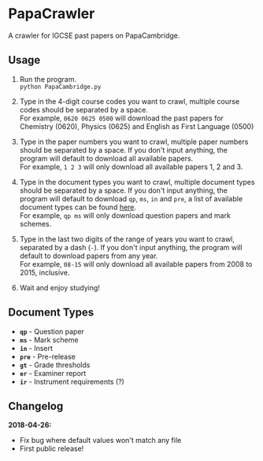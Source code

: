 # PapaCrawler

A crawler for IGCSE past papers on PapaCambridge.

## Usage

1. Run the program.  
`python PapaCambridge.py`

2. Type in the 4-digit course codes you want to crawl, multiple course codes should be separated by a space.  
For example, `0620 0625 0500` will download the past papers for Chemistry (0620), Physics (0625) and English as First Language (0500)

3. Type in the paper numbers you want to crawl, multiple paper numbers should be separated by a space. If you don't input anything, the program will default to download all available papers.  
For example, `1 2 3` will only download all available papers 1, 2 and 3.

4. Type in the document types you want to crawl, multiple document types should be separated by a space. If you don't input anything, the program will default to download `qp`, `ms`, `in` and `pre`, a list of available document types can be found [here](#Document-Types).  
For example, `qp ms` will only download question papers and mark schemes.

5. Type in the last two digits of the range of years you want to crawl, separated by a dash (`-`). If you don't input anything, the program will default to download papers from any year.  
For example, `08-15` will only download all available papers from 2008 to 2015, inclusive.

6. Wait and enjoy studying!

## Document Types

- **`qp`** - Question paper
- **`ms`** - Mark scheme
- **`in`** - Insert
- **`pre`** - Pre-release
- **`gt`** - Grade thresholds
- **`er`** - Examiner report
- **`ir`** - Instrument requirements (?)

## Changelog

**2018-04-26:**
- Fix bug where default values won't match any file
- First public release!
